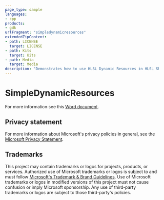 ```yaml
---
page_type: sample
languages:
- cpp
products:
- gdk
urlFragment: "simpledynamicresources"
extendedZipContent:
- path: LICENSE
  target: LICENSE
- path: Kits
  target: Kits
- path: Media
  target: Media
description: "Demonstrates how to use HLSL Dynamic Resources in HLSL Shader Model 6.6. This sample is functionally identical to SimpleTexture, except resources are accessed directly through the heap using ResourceDescriptorHeap[] and SamplerDescriptorHeap[] in HLSL."
---
```


# SimpleDynamicResources

For more information see this [Word document](https://github.com/microsoft/Xbox-GDK-Samples/blob/main/Samples/IntroGraphics/SimpleDynamicResources/Readme.docx).

## Privacy statement

For more information about Microsoft's privacy policies in general, see the [Microsoft Privacy Statement](https://privacy.microsoft.com/privacystatement/).

## Trademarks

This project may contain trademarks or logos for projects, products, or services. Authorized use of Microsoft trademarks or logos is subject to and must follow [Microsoft's Trademark & Brand Guidelines](https://www.microsoft.com/en-us/legal/intellectualproperty/trademarks/usage/general). Use of Microsoft trademarks or logos in modified versions of this project must not cause confusion or imply Microsoft sponsorship. Any use of third-party trademarks or logos are subject to those third-party's policies.
